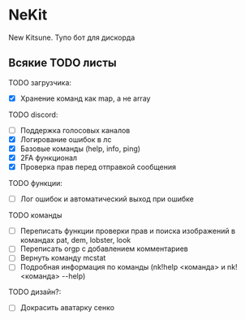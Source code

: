 # NeKit
New Kitsune. Тупо бот для дискорда

## Всякие TODO листы

TODO загрузчика:
- [x] Хранение команд как map, а не array

TODO discord:
- [ ] Поддержка голосовых каналов
- [x] Логирование ошибок в лс
- [x] Базовые команды (help, info, ping)
- [x] 2FA функционал
- [x] Проверка прав перед отправкой сообщения

TODO функции:
- [ ] Лог ошибок и автоматический выход при ошибке

TODO команды
- [ ] Переписать функции проверки прав и поиска изображений в командах pat, dem, lobster, look
- [ ] Переписать orgp с добавлением комментариев
- [ ] Вернуть команду mcstat
- [ ] Подробная информация по команды (nk!help <команда> и nk!<команда> --help)

TODO дизайн?:
- [ ] Докрасить аватарку сенко


